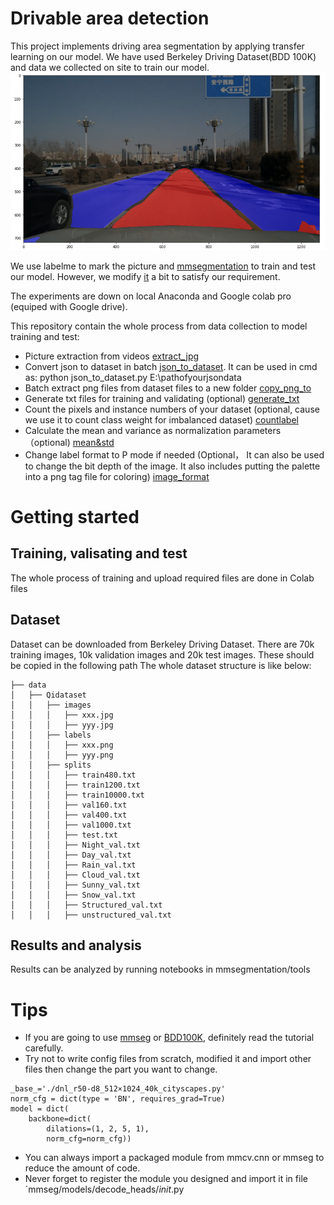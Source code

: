 # Drivable area detection
This project implements driving area segmentation by applying transfer learning on our model. We have used Berkeley Driving Dataset(BDD 100K) and data we collected on site to train our model.     
![Ops](https://github.com/Qiqi-0810/Drivable_area/blob/dfb263d26f552bcdf4b89fa207f10fc6d83c41e5/demo.png)

We use labelme to mark the picture and [mmsegmentation](https://github.com/open-mmlab/mmsegmentation) to train and test our model. However, we modify [it](https://github.com/Qiqi-0810/Drivable_area/tree/main/mmsegmentation) a bit to satisfy our requirement.

The experiments are down on local Anaconda and Google colab pro (equiped with Google drive).

This repository contain the whole process from data collection to model training and test:

* Picture extraction from videos [extract_jpg](https://github.com/Qiqi-0810/Drivable_area/blob/8b6ab833d52937251272ddbb032f23f69f141aad/extract_jpg.ipynb)
* Convert json to dataset in batch [json_to_dataset](https://github.com/Qiqi-0810/Drivable_area/blob/8b6ab833d52937251272ddbb032f23f69f141aad/json_to_dataset.py).
It can be used in cmd as: python json_to_dataset.py E:\pathofyourjsondata
* Batch extract png files from dataset files to a new folder [copy_png_to](https://github.com/Qiqi-0810/Drivable_area/blob/8b6ab833d52937251272ddbb032f23f69f141aad/copy_png_to.ipynb)
* Generate txt files for training and validating (optional) [generate_txt](https://github.com/Qiqi-0810/Drivable_area/blob/8b6ab833d52937251272ddbb032f23f69f141aad/generate_txt.ipynb)
* Count the pixels and instance numbers of your dataset (optional, cause we use it to count class weight for imbalanced dataset) [countlabel](https://github.com/Qiqi-0810/Drivable_area/blob/8b6ab833d52937251272ddbb032f23f69f141aad/countlabel.ipynb)
* Calculate the mean and variance as normalization parameters （optional) [mean&std](https://github.com/Qiqi-0810/Drivable_area/blob/8b6ab833d52937251272ddbb032f23f69f141aad/mean&std.ipynb)
* Change label format to P mode if needed (Optional， It can also be used to change the bit depth of the image. It also includes putting the palette into a png tag file for coloring) [image_format](https://github.com/Qiqi-0810/Drivable_area/blob/8b6ab833d52937251272ddbb032f23f69f141aad/image_format.ipynb)

# Getting started
## Training, valisating and test
The whole process of training and upload required files are done in Colab files []()
## Dataset
Dataset can be downloaded from Berkeley Driving Dataset. There are 70k training images, 10k validation images and 20k test images. These should be copied in the following path
The whole dataset structure is like below:
```
├── data
│   ├── Qidataset
│   │   ├── images
│   │   │   ├── xxx.jpg
│   │   │   ├── yyy.jpg
│   │   ├── labels
│   │   │   ├── xxx.png
│   │   │   ├── yyy.png
│   │   ├── splits
│   │   │   ├── train480.txt
│   │   │   ├── train1200.txt
│   │   │   ├── train10000.txt
│   │   │   ├── val160.txt
│   │   │   ├── val400.txt
│   │   │   ├── val1000.txt
│   │   │   ├── test.txt
│   │   │   ├── Night_val.txt
│   │   │   ├── Day_val.txt
│   │   │   ├── Rain_val.txt
│   │   │   ├── Cloud_val.txt
│   │   │   ├── Sunny_val.txt
│   │   │   ├── Snow_val.txt
│   │   │   ├── Structured_val.txt
│   │   │   ├── unstructured_val.txt
```
## Results and analysis
Results can be analyzed by running notebooks in mmsegmentation/tools

# Tips
* If you are going to use [mmseg](https://mmsegmentation.readthedocs.io/en/latest/index.html) or [BDD100K](https://doc.bdd100k.com/usage.html), definitely read the tutorial carefully.
* Try not to write config files from scratch, modified it and import other files then change the part you want to change.
```
_base_='./dnl_r50-d8_512×1024_40k_cityscapes.py'
norm_cfg = dict(type = 'BN', requires_grad=True)
model = dict(
    backbone=dict(
        dilations=(1, 2, 5, 1),
        norm_cfg=norm_cfg))
```
* You can always import a packaged module from mmcv.cnn or mmseg to reduce the amount of code.
* Never forget to register the module you designed and import it in file `mmseg/models/decode_heads/_init_.py
